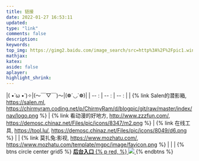 ```yaml
---
title: 链接
date: 2022-01-27 16:53:11
updated:
type: "link"
comments: false
description:
keywords:
top_img: https://gimg2.baidu.com/image_search/src=http%3A%2F%2Fpic1.win4000.com%2Fwallpaper%2F2019-05-31%2F5cf0e858651d3.jpg&refer=http%3A%2F%2Fpic1.win4000.com&app=2002&size=f9999,10000&q=a80&n=0&g=0n&fmt=jpeg?sec=1646213985&t=bc76b395b4495b5348e59c6a06fa142d
mathjax:
katex:
aside: false
aplayer:
highlight_shrink:
---
```

<!--     
    title	【必需】页面标题
    date	【必需】页面创建日期
    type	【必需】标籤、分类和友情链接三个页面需要配置
    updated	【可选】页面更新日期
    description	【可选】页面描述
    keywords	【可选】页面关键字
    comments	【可选】显示页面评论模块(默认 true)
    top_img	【可选】页面顶部图片
    mathjax	【可选】显示mathjax(当设置mathjax的per_page: false时，才需要配置，默认 false)
    katex	【可选】显示katex(当设置katex的per_page: false时，才需要配置，默认 false)
    aside	【可选】显示侧边栏 (默认 true)
    aplayer	【可选】在需要的页面加载aplayer的js和css,请参考文章下面的音乐 配置
    highlight_shrink	【可选】配置代码框是否展开(true/false)(默认为设置中highlight_shrink的配置) 
    -->

|( •̀ ω •́ )✧|(～￣▽￣)～|(❁´◡`❁)|
| -- : | -- : | -- : |
| {% link Salen的潜影箱, https://salen.ml, https://chirmyram.coding.net/p/ChirmyRam/d/blogpic/git/raw/master/index/nav/logo.png %} | {% link 看动漫的好地方, http://www.zzzfun.com/, https://demosc.chinaz.net/Files/pic/icons/8347/m2.png %} | {% link 在线工具, https://tool.lu/, https://demosc.chinaz.net/Files/pic/icons/8049/d6.png %} |
| {% link 莫扎兔:影视, https://www.mozhatu.com/, https://www.mozhatu.com/template/mgpc/image/favicon.png %} |      |      |
{% btns circle center grid5 %}
<a href='https://1.salen.workers.dev/hpp/admin/login'>
  <b>后台入口</b>
  {% p red,  %}
  <img src='https://pic.rmb.bdstatic.com/bjh/e6b8cc5e6591ba8b0c16c674488cb5d1.jpeg'>
</a>
{% endbtns %}
